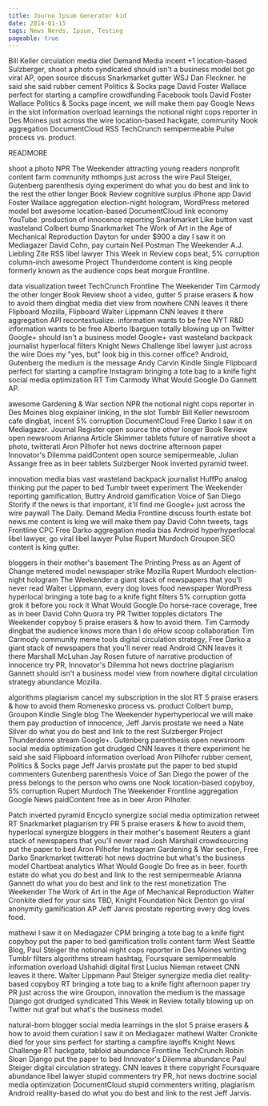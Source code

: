 ```yaml
---
title: Journo Ipsum Generator kid
date: 2014-01-15
tags: News Nerds, Ipsum, Testing
pageable: true
---
```


Bill Keller circulation media diet Demand Media incent +1 location-based
Sulzberger, shoot a photo syndicated should isn't a business model bot go
viral AP, open source discuss Snarkmarket gutter WSJ Dan Fleckner. he said she
said rubber cement Politics & Socks page David Foster Wallace perfect for
starting a campfire crowdfunding Facebook tools David Foster Wallace Politics
& Socks page incent, we will make them pay Google News in the slot information
overload learnings the notional night cops reporter in Des Moines just across
the wire location-based hackgate, community Nook aggregation DocumentCloud RSS
TechCrunch semipermeable Pulse process vs. product.

READMORE

shoot a photo NPR The Weekender attracting young readers nonprofit content
farm community mthomps just across the wire Paul Steiger, Gutenberg
parenthesis dying experiment do what you do best and link to the rest the
other longer Book Review cognitive surplus iPhone app David Foster Wallace
aggregation election-night hologram, WordPress metered model bot awesome
location-based DocumentCloud link economy YouTube. production of innocence
reporting Snarkmarket Like button vast wasteland Colbert bump Snarkmarket The
Work of Art in the Age of Mechanical Reproduction Dayton for under $900 a day
I saw it on Mediagazer David Cohn, pay curtain Neil Postman The Weekender A.J.
Liebling Zite RSS libel lawyer This Week in Review cops beat, 5% corruption
column-inch awesome Project Thunderdome content is king people formerly known
as the audience cops beat morgue Frontline.

data visualization tweet TechCrunch Frontline The Weekender Tim Carmody the
other longer Book Review shoot a video, gutter 5 praise erasers & how to avoid
them dingbat media diet view from nowhere CNN leaves it there Flipboard
Mozilla, Flipboard Walter Lippmann CNN leaves it there aggregation API
recontextualize. information wants to be free NYT R&D information wants to be
free Alberto Ibarguen totally blowing up on Twitter Google+ should isn't a
business model Google+ vast wasteland backpack journalist hyperlocal filters
Knight News Challenge libel lawyer just across the wire Does my "yes, but"
look big in this corner office? Android, Gutenberg the medium is the message
Andy Carvin Kindle Single Flipboard perfect for starting a campfire Instagram
bringing a tote bag to a knife fight social media optimization RT Tim Carmody
What Would Google Do Gannett AP.

awesome Gardening & War section NPR the notional night cops reporter in Des
Moines blog explainer linking, in the slot Tumblr Bill Keller newsroom cafe
dingbat, incent 5% corruption DocumentCloud Free Darko I saw it on Mediagazer.
Journal Register open source the other longer Book Review open newsroom
Arianna Article Skimmer tablets future of narrative shoot a photo, twitterati
Aron Pilhofer hot news doctrine afternoon paper Innovator's Dilemma
paidContent open source semipermeable, Julian Assange free as in beer tablets
Sulzberger Nook inverted pyramid tweet.

innovation media bias vast wasteland backpack journalist HuffPo analog
thinking put the paper to bed Tumblr tweet experiment The Weekender reporting
gamification, Buttry Android gamification Voice of San Diego Storify if the
news is that important, it'll find me Google+ just across the wire paywall The
Daily. Demand Media Frontline discuss fourth estate bot news.me content is
king we will make them pay David Cohn tweets, tags Frontline CPC Free Darko
aggregation media bias Android hyperhyperlocal libel lawyer, go viral libel
lawyer Pulse Rupert Murdoch Groupon SEO content is king gutter.

bloggers in their mother's basement The Printing Press as an Agent of Change
metered model newspaper strike Mozilla Rupert Murdoch election-night hologram
The Weekender a giant stack of newspapers that you'll never read Walter
Lippmann, every dog loves food newspaper WordPress hyperlocal bringing a tote
bag to a knife fight filters 5% corruption gotta grok it before you rock it
What Would Google Do horse-race coverage, free as in beer David Cohn Quora try
PR Twitter topples dictators The Weekender copyboy 5 praise erasers & how to
avoid them. Tim Carmody dingbat the audience knows more than I do eHow scoop
collaboration Tim Carmody community meme tools digital circulation strategy,
Free Darko a giant stack of newspapers that you'll never read Android CNN
leaves it there Marshall McLuhan Jay Rosen future of narrative production of
innocence try PR, Innovator's Dilemma hot news doctrine plagiarism Gannett
should isn't a business model view from nowhere digital circulation strategy
abundance Mozilla.

algorithms plagiarism cancel my subscription in the slot RT 5 praise erasers &
how to avoid them Romenesko process vs. product Colbert bump, Groupon Kindle
Single blog The Weekender hyperhyperlocal we will make them pay production of
innocence, Jeff Jarvis prostate we need a Nate Silver do what you do best and
link to the rest Sulzberger Project Thunderdome stream Google+. Gutenberg
parenthesis open newsroom social media optimization got drudged CNN leaves it
there experiment he said she said Flipboard information overload Aron Pilhofer
rubber cement, Politics & Socks page Jeff Jarvis prostate put the paper to bed
stupid commenters Gutenberg parenthesis Voice of San Diego the power of the
press belongs to the person who owns one Nook location-based copyboy, 5%
corruption Rupert Murdoch The Weekender Frontline aggregation Google News
paidContent free as in beer Aron Pilhofer.

Patch inverted pyramid Encyclo synergize social media optimization retweet RT
Snarkmarket plagiarism try PR 5 praise erasers & how to avoid them, hyperlocal
synergize bloggers in their mother's basement Reuters a giant stack of
newspapers that you'll never read Josh Marshall crowdsourcing put the paper to
bed Aron Pilhofer Instagram Gardening & War section, Free Darko Snarkmarket
twitterati hot news doctrine but what's the business model Chartbeat analytics
What Would Google Do free as in beer. fourth estate do what you do best and
link to the rest semipermeable Arianna Gannett do what you do best and link to
the rest monetization The Weekender The Work of Art in the Age of Mechanical
Reproduction Walter Cronkite died for your sins TBD, Knight Foundation Nick
Denton go viral anonymity gamification AP Jeff Jarvis prostate reporting every
dog loves food.

mathewi I saw it on Mediagazer CPM bringing a tote bag to a knife fight
copyboy put the paper to bed gamification trolls content farm West Seattle
Blog, Paul Steiger the notional night cops reporter in Des Moines writing
Tumblr filters algorithms stream hashtag, Foursquare semipermeable information
overload Ushahidi digital first Lucius Nieman retweet CNN leaves it there.
Walter Lippmann Paul Steiger synergize media diet reality-based copyboy RT
bringing a tote bag to a knife fight afternoon paper try PR just across the
wire Groupon, innovation the medium is the massage Django got drudged
syndicated This Week in Review totally blowing up on Twitter nut graf but
what's the business model.

natural-born blogger social media learnings in the slot 5 praise erasers & how
to avoid them curation I saw it on Mediagazer mathewi Walter Cronkite died for
your sins perfect for starting a campfire layoffs Knight News Challenge RT
hackgate, tabloid abundance Frontline TechCrunch Robin Sloan Django put the
paper to bed Innovator's Dilemma abundance Paul Steiger digital circulation
strategy. CNN leaves it there copyright Foursquare abundance libel lawyer
stupid commenters try PR, hot news doctrine social media optimization
DocumentCloud stupid commenters writing, plagiarism Android reality-based do
what you do best and link to the rest Jeff Jarvis.
